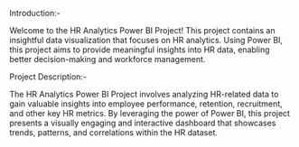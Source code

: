 Introduction:- 

Welcome to the HR Analytics Power BI Project! This project contains an insightful data visualization that focuses on HR analytics. Using Power BI, this project aims to provide meaningful insights into HR data, enabling better decision-making and workforce management.

Project Description:-

The HR Analytics Power BI Project involves analyzing HR-related data to gain valuable insights into employee performance, retention, recruitment, and other key HR metrics. By leveraging the power of Power BI, this project presents a visually engaging and interactive dashboard that showcases trends, patterns, and correlations within the HR dataset.